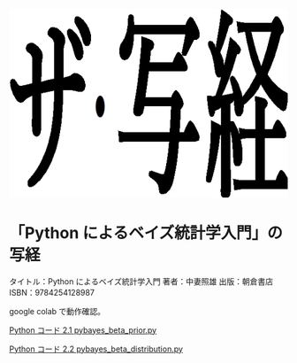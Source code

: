 ![ザ・写経](title.png)

# 「Python によるベイズ統計学入門」の写経

タイトル：Python によるベイズ統計学入門
著者：中妻照雄
出版：朝倉書店
ISBN：9784254128987

google colab で動作確認。

[Python コード 2.1 pybayes_beta_prior.py](2_1_pybayes_beta_prior.ipynb)

[Python コード 2.2 pybayes_beta_distribution.py](2_2_pybayes_beta_distribution.ipynb)
